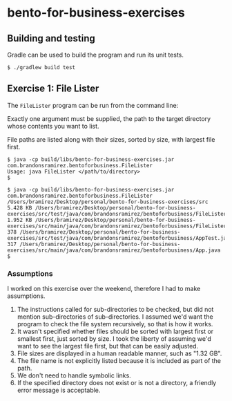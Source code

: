 # bento-for-business-exercises

## Building and testing

Gradle can be used to build the program and run its unit tests.

    $ ./gradlew build test

## Exercise 1: File Lister

The `FileLister` program can be run from the command line:

Exactly one argument must be supplied, the path to the target directory
whose contents you want to list.

File paths are listed along with their sizes, sorted by size,
with largest file first.

    $ java -cp build/libs/bento-for-business-exercises.jar com.brandonsramirez.bentoforbusiness.FileLister
    Usage: java FileLister </path/to/directory>
    $

    $ java -cp build/libs/bento-for-business-exercises.jar com.brandonsramirez.bentoforbusiness.FileLister /Users/bramirez/Desktop/personal/bento-for-business-exercises/src
    5.428 KB /Users/bramirez/Desktop/personal/bento-for-business-exercises/src/test/java/com/brandonsramirez/bentoforbusiness/FileListerTest.java
    1.952 KB /Users/bramirez/Desktop/personal/bento-for-business-exercises/src/main/java/com/brandonsramirez/bentoforbusiness/FileLister.java
    378 /Users/bramirez/Desktop/personal/bento-for-business-exercises/src/test/java/com/brandonsramirez/bentoforbusiness/AppTest.java
    317 /Users/bramirez/Desktop/personal/bento-for-business-exercises/src/main/java/com/brandonsramirez/bentoforbusiness/App.java
    $

### Assumptions

I worked on this exercise over the weekend, therefore I had to make assumptions.

1. The instructions called for sub-directories to be checked, but did not mention
sub-directories of sub-directories.  I assumed we'd want the program to check the
file system recursively, so that is how it works.
2. It wasn't specified whether files should be sorted with largest first or smallest
first, just sorted by size.  I took the liberty of assuming we'd want to see the
largest file first, but that can be easily adjusted.
3. File sizes are displayed in a human readable manner, such as "1.32 GB".
4. The file name is not explicitly listed because it is included as part of the path.
5. We don't need to handle symbolic links.
6. If the specified directory does not exist or is not a directory, a friendly
error message is acceptable.

